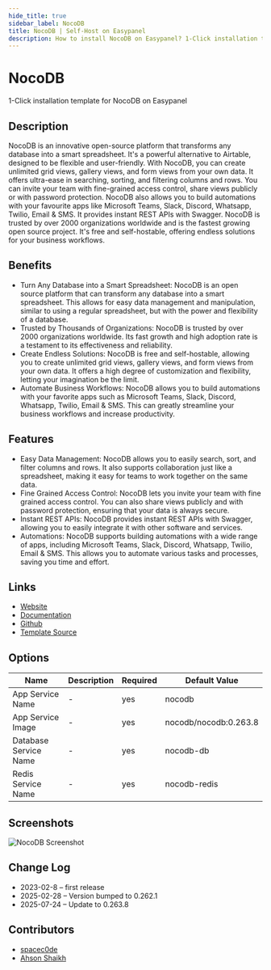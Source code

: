 ```yaml
---
hide_title: true
sidebar_label: NocoDB
title: NocoDB | Self-Host on Easypanel
description: How to install NocoDB on Easypanel? 1-Click installation template for NocoDB on Easypanel
---
```


<!-- generated -->

# NocoDB

1-Click installation template for NocoDB on Easypanel

## Description

NocoDB is an innovative open-source platform that transforms any database into a smart spreadsheet. It&#39;s a powerful alternative to Airtable, designed to be flexible and user-friendly. With NocoDB, you can create unlimited grid views, gallery views, and form views from your own data. It offers ultra-ease in searching, sorting, and filtering columns and rows. You can invite your team with fine-grained access control, share views publicly or with password protection. NocoDB also allows you to build automations with your favourite apps like Microsoft Teams, Slack, Discord, Whatsapp, Twilio, Email &amp; SMS. It provides instant REST APIs with Swagger. NocoDB is trusted by over 2000 organizations worldwide and is the fastest growing open source project. It&#39;s free and self-hostable, offering endless solutions for your business workflows.

## Benefits

- Turn Any Database into a Smart Spreadsheet: NocoDB is an open source platform that can transform any database into a smart spreadsheet. This allows for easy data management and manipulation, similar to using a regular spreadsheet, but with the power and flexibility of a database.
- Trusted by Thousands of Organizations: NocoDB is trusted by over 2000 organizations worldwide. Its fast growth and high adoption rate is a testament to its effectiveness and reliability.
- Create Endless Solutions: NocoDB is free and self-hostable, allowing you to create unlimited grid views, gallery views, and form views from your own data. It offers a high degree of customization and flexibility, letting your imagination be the limit.
- Automate Business Workflows: NocoDB allows you to build automations with your favorite apps such as Microsoft Teams, Slack, Discord, Whatsapp, Twilio, Email & SMS. This can greatly streamline your business workflows and increase productivity.

## Features

- Easy Data Management: NocoDB allows you to easily search, sort, and filter columns and rows. It also supports collaboration just like a spreadsheet, making it easy for teams to work together on the same data.
- Fine Grained Access Control: NocoDB lets you invite your team with fine grained access control. You can also share views publicly and with password protection, ensuring that your data is always secure.
- Instant REST APIs: NocoDB provides instant REST APIs with Swagger, allowing you to easily integrate it with other software and services.
- Automations: NocoDB supports building automations with a wide range of apps, including Microsoft Teams, Slack, Discord, Whatsapp, Twilio, Email & SMS. This allows you to automate various tasks and processes, saving you time and effort.

## Links

- [Website](https://www.nocodb.com/)
- [Documentation](https://docs.nocodb.com/getting-started/installation/)
- [Github](https://github.com/nocodb/nocodb)
- [Template Source](https://github.com/easypanel-io/templates/tree/main/templates/nocodb)

## Options

Name | Description | Required | Default Value
-|-|-|-
App Service Name | - | yes | nocodb
App Service Image | - | yes | nocodb/nocodb:0.263.8
Database Service Name | - | yes | nocodb-db
Redis Service Name | - | yes | nocodb-redis

## Screenshots

![NocoDB Screenshot](./assets/screenshot.png)

## Change Log

- 2023-02-8 – first release
- 2025-02-28 – Version bumped to 0.262.1
- 2025-07-24 – Update to 0.263.8

## Contributors

- [spacec0de](https://github.com/spacec0de)
- [Ahson Shaikh](https://github.com/Ahson-Shaikh)
